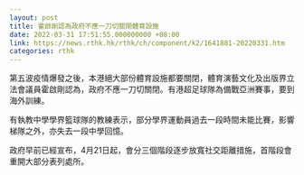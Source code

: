 ```yaml
---
layout: post
title: 霍啟剛認為政府不應一刀切關閉體育設施
date: 2022-03-31 17:51:55.000000000 +08:00
link: https://news.rthk.hk/rthk/ch/component/k2/1641881-20220331.htm
categories: rthk
---
```


第五波疫情爆發之後，本港絕大部份體育設施都要關閉，體育演藝文化及出版界立法會議員霍啟剛認為，政府不應一刀切關閉。有港超足球隊為備戰亞洲賽事，要到海外訓練。

有執教中學學界籃球隊的教練表示，部分學界運動員過去一段時間未能比賽，影響梯隊之外，亦失去一段中學回憶。

政府早前已經宣布，4月21日起，會分三個階段逐步放寬社交距離措施，首階段會重開大部分表列處所。
